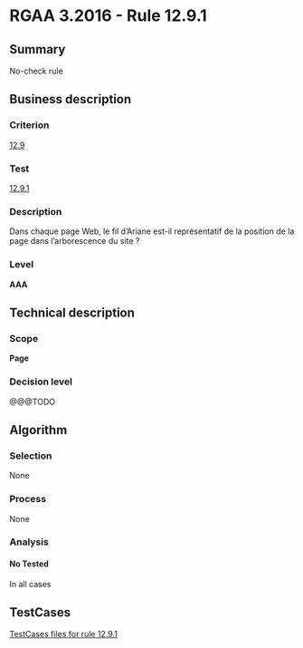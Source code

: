 # RGAA 3.2016 - Rule 12.9.1

## Summary
No-check rule


## Business description

### Criterion
[12.9](http://references.modernisation.gouv.fr/rgaa-accessibilite/criteres.html#crit-12-9)

### Test
[12.9.1](http://references.modernisation.gouv.fr/rgaa-accessibilite/criteres.html#test-12-9-1)

### Description
<div lang="fr">Dans chaque page Web, le fil d&#x2019;Ariane est-il repr&#xE9;sentatif de la position de la page dans l&#x2019;arborescence du site&nbsp;?</div>

### Level
**AAA**


## Technical description

### Scope
**Page**

### Decision level
@@@TODO


## Algorithm

### Selection
None

### Process
None

### Analysis

#### No Tested
In all cases


##  TestCases

[TestCases files for rule 12.9.1](https://github.com/Asqatasun/Asqatasun/tree/RGAA_3.2016/rules/rules-rgaa3.2016/src/test/resources/testcases/rgaa32016/Rgaa32016Rule120901/)


